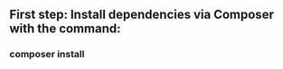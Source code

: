 <head>
    <link href="https://cdn.jsdelivr.net/npm/bootstrap@5.1.3/dist/css/bootstrap.min.css" rel="stylesheet" integrity="sha384-        1BmE4kWBq78iYhFldvKuhfTAU6auU8tT94WrHftjDbrCEXSU1oBoqyl2QvZ6jIW3" crossorigin="anonymous">
</head>
 
 <h2>First step: Install dependencies via Composer with the command:</h2>
  
 <h3 class="text-secondary">composer install</h3>
